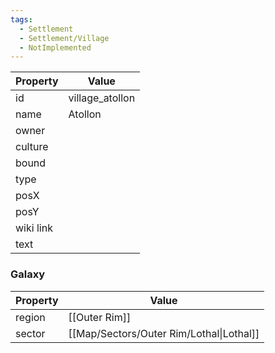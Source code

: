```yaml
---
tags:
  - Settlement
  - Settlement/Village
  - NotImplemented
---
```


| Property  | Value           |
| --------- | --------------- |
| id        | village_atollon |
| name      | Atollon         |
| owner     |                 |
| culture   |                 |
| bound     |                 |
| type      |                 |
| posX      |                 |
| posY      |                 |
| wiki link |                 |
| text      |                 |

### Galaxy
| Property | Value                                    |
| -------- | ---------------------------------------- |
| region   | [[Outer Rim]]                            |
| sector   | [[Map/Sectors/Outer Rim/Lothal\|Lothal]] |
